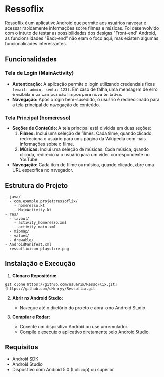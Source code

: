 # Ressoflix

Ressoflix é um aplicativo Android que permite aos usuários navegar e acessar rapidamente informações sobre filmes e músicas. Foi desenvolvido com o intuito de testar as possibilidades dos designs "Front-end" Android, as funcionalidades "Back-end" não eram o foco aqui, mas existem algumas funcionalidades interessantes.

## Funcionalidades

### Tela de Login (MainActivity)

  - **Autenticação:** A aplicação permite o login utilizando credenciais fixas `(email: admin, senha: 123)`. Em caso de falha, uma mensagem de erro é exibida e os campos são limpos para nova tentativa.
  - **Navegação:** Após o login bem-sucedido, o usuário é redirecionado para a tela principal de navegação de conteúdo.

### Tela Principal (homeresso)

  - **Seções de Conteúdo:** A tela principal está dividida em duas seções:
      1. **Filmes:** Inclui uma seleção de filmes. Cada filme, quando clicado, redireciona o usuário para uma página da Wikipedia com mais informações sobre o filme.
      2. **Músicas:** Inclui uma seleção de músicas. Cada música, quando clicada, redireciona o usuário para um vídeo correspondente no YouTube.
  - **Navegação:** Cada item de filme ou música, quando clicado, abre uma URL específica no navegador.

## Estrutura do Projeto
  ```
  - java/
    - com.example.projetoressoflix/
      - homeresso.kt
      - MainActivity.kt
  - res/
    - layout/
      - activity_homeresso.xml
      - activity_main.xml
    - mipmap/
    - values/
    - drawable/
  - AndroidManifest.xml
  - ressoflixicon-playstore.png
```

## Instalação e Execução

  1. **Clonar o Repositório:**

    git clone https://github.com/usuario/RessoFlix.git](https://github.com/oHenryy/Ressoflix.git

  2. **Abrir no Android Studio:**
     
     - Navegue até o diretório do projeto e abra-o no Android Studio.
       
  3. **Compilar e Rodar:**
     
     - Conecte um dispositivo Android ou use um emulador.
     - Compile e execute o aplicativo diretamente pelo Android Studio.

## Requisitos

  - Android SDK
  - Android Studio
  - Dispositivo com Android 5.0 (Lollipop) ou superior
